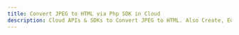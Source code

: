---title: Convert JPEG to HTML via Php SDK in Clouddescription: Cloud APIs & SDKs to Convert JPEG to HTML. Also Create, Edit & Render Microsoft Word & OpenOffice documents in the Cloud.---
